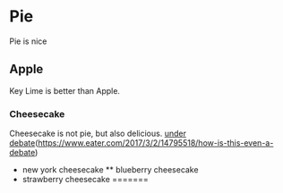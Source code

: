 # Pie

Pie is nice

## Apple

Key Lime is better than Apple.

### Cheesecake


Cheesecake is not pie, but also delicious. [under debate](https://www.google.com)(https://www.eater.com/2017/3/2/14795518/how-is-this-even-a-debate)

* new york cheesecake
** blueberry cheesecake
* strawberry cheesecake
=======